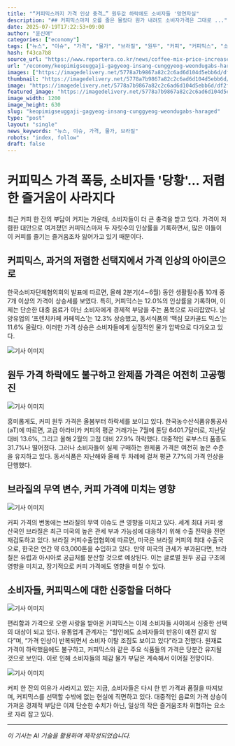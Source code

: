 ```yaml
---
title: "“커피믹스까지 가격 인상 충격…” 원두값 하락에도 소비자들 '망연자실"
description: "## 커피믹스마저 오를 줄은 몰랐다 원가 내려도 소비자가격은 그대로 ..."
date: 2025-07-19T17:22:53+09:00
author: "윤신애"
categories: ["economy"]
tags: ["뉴스", "이슈", "가격", "물가", "브라질", "원두", "커피", "커피믹스", "소비자물가", "생활필수품"]
hash: f43ca7b8
source_url: "https://www.reportera.co.kr/news/coffee-mix-price-increased-by-12/"
url: "/economy/keopimigseuggaji-gagyeog-insang-cunggyeog-weondugabs-haraged/"
images: ["https://imagedelivery.net/5778a7b9867a82c2c6ad6d104d5ebb6d/df2f951f-9d24-46e1-8d9b-c073d0c1bb00", "https://imagedelivery.net/5778a7b9867a82c2c6ad6d104d5ebb6d/41649e79-5089-47f8-9db9-902e37244b00", "https://imagedelivery.net/5778a7b9867a82c2c6ad6d104d5ebb6d/e46aa2eb-146d-4816-8cd9-86dbaa173100", "https://imagedelivery.net/5778a7b9867a82c2c6ad6d104d5ebb6d/362f3721-9fe0-4f35-3bfe-a7fbf509fa00", "https://imagedelivery.net/5778a7b9867a82c2c6ad6d104d5ebb6d/b3f5899d-6b0e-4dbb-1fdf-e62e9042b500"]
thumbnail: "https://imagedelivery.net/5778a7b9867a82c2c6ad6d104d5ebb6d/df2f951f-9d24-46e1-8d9b-c073d0c1bb00"
image: "https://imagedelivery.net/5778a7b9867a82c2c6ad6d104d5ebb6d/df2f951f-9d24-46e1-8d9b-c073d0c1bb00"
featured_image: "https://imagedelivery.net/5778a7b9867a82c2c6ad6d104d5ebb6d/df2f951f-9d24-46e1-8d9b-c073d0c1bb00"
image_width: 1200
image_height: 630
slug: "keopimigseuggaji-gagyeog-insang-cunggyeog-weondugabs-haraged"
type: "post"
layout: "single"
news_keywords: "뉴스, 이슈, 가격, 물가, 브라질"
robots: "index, follow"
draft: false
---
```


# 커피믹스 가격 폭등, 소비자들 '당황'… 저렴한 즐거움이 사라지다

최근 커피 한 잔의 부담이 커지는 가운데, 소비자들이 더 큰 충격을 받고 있다. 가격이 저렴한 대안으로 여겨졌던 커피믹스마저 두 자릿수의 인상률을 기록하면서, 많은 이들이 이 커피를 즐기는 즐거움조차 잃어가고 있기 때문이다.

## 커피믹스, 과거의 저렴한 선택지에서 가격 인상의 아이콘으로

한국소비자단체협의회의 발표에 따르면, 올해 2분기(4∼6월) 동안 생활필수품 10개 중 7개 이상의 가격이 상승세를 보였다. 특히, 커피믹스는 12.0%의 인상률을 기록하며, 이제는 단순한 대중 음료가 아닌 소비자에게 경제적 부담을 주는 품목으로 자리잡았다. 남양유업의 ‘프렌치카페 카페믹스’는 12.3% 상승했고, 동서식품의 ‘맥심 모카골드 믹스’는 11.6% 올랐다. 이러한 가격 상승은 소비자들에게 실질적인 물가 압박으로 다가오고 있다.


![기사 이미지](https://imagedelivery.net/5778a7b9867a82c2c6ad6d104d5ebb6d/b3f5899d-6b0e-4dbb-1fdf-e62e9042b500)


## 원두 가격 하락에도 불구하고 완제품 가격은 여전히 고공행진


![기사 이미지](https://imagedelivery.net/5778a7b9867a82c2c6ad6d104d5ebb6d/e46aa2eb-146d-4816-8cd9-86dbaa173100)


흥미롭게도, 커피 원두 가격은 올봄부터 하락세를 보이고 있다. 한국농수산식품유통공사(aT)에 따르면, 고급 아라비카 커피의 평균 거래가는 7월에 톤당 6401.7달러로, 지난달 대비 13.6%, 그리고 올해 2월의 고점 대비 27.9% 하락했다. 대중적인 로부스터 품종도 31.7%나 떨어졌다. 그러나 소비자들이 실제 구매하는 완제품 가격은 여전히 높은 수준을 유지하고 있다. 동서식품은 지난해와 올해 두 차례에 걸쳐 평균 7.7%의 가격 인상을 단행했다.

## 브라질의 무역 변수, 커피 가격에 미치는 영향


![기사 이미지](https://imagedelivery.net/5778a7b9867a82c2c6ad6d104d5ebb6d/df2f951f-9d24-46e1-8d9b-c073d0c1bb00)


커피 가격의 변동에는 브라질의 무역 이슈도 큰 영향을 미치고 있다. 세계 최대 커피 생산국인 브라질은 최근 미국의 높은 관세 부과 가능성에 대응하기 위해 수출 전략을 전면 재검토하고 있다. 브라질 커피수출업협회에 따르면, 미국은 브라질 커피의 최대 수출국으로, 한국은 연간 약 63,000톤을 수입하고 있다. 만약 미국의 관세가 부과된다면, 브라질은 유럽과 아시아로 공급처를 분산할 것으로 예상된다. 이는 글로벌 원두 공급 구조에 영향을 미치고, 장기적으로 커피 가격에도 영향을 미칠 수 있다.

## 소비자들, 커피믹스에 대한 신중함을 더하다


![기사 이미지](https://imagedelivery.net/5778a7b9867a82c2c6ad6d104d5ebb6d/41649e79-5089-47f8-9db9-902e37244b00)


편리함과 가격으로 오랜 사랑을 받아온 커피믹스는 이제 소비자들 사이에서 신중한 선택의 대상이 되고 있다. 유통업계 관계자는 “할인에도 소비자들의 반응이 예전 같지 않다”며, “가격 인상이 반복되면서 소비자 이탈 조짐도 보이고 있다”라고 전했다. 원재료 가격이 하락했음에도 불구하고, 커피믹스와 같은 주요 식품들의 가격은 당분간 유지될 것으로 보인다. 이로 인해 소비자들의 체감 물가 부담은 계속해서 이어질 전망이다.


![기사 이미지](https://imagedelivery.net/5778a7b9867a82c2c6ad6d104d5ebb6d/362f3721-9fe0-4f35-3bfe-a7fbf509fa00)


커피 한 잔의 여유가 사라지고 있는 지금, 소비자들은 다시 한 번 가격과 품질을 따져보며, 커피믹스를 선택할 수밖에 없는 현실에 직면하고 있다. 대중적인 음료의 가격 상승이 가져온 경제적 부담은 이제 단순한 수치가 아닌, 일상의 작은 즐거움조차 위협하는 요소로 자리 잡고 있다.

---
*이 기사는 AI 기술을 활용하여 재작성되었습니다.*
